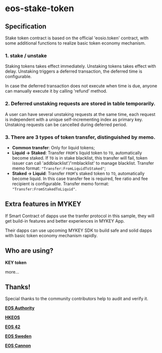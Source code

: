# eos-stake-token


## Specification

Stake token contract is based on the official 'eosio.token' contract, with some additional functions to realize basic token economy mechanism.

### 1. stake / unstake

   Staking tokens takes effect immediately. Unstaking tokens takes effect with delay. Unstaking triggers a deferred transaction, the deferred time is configurable.
   
   In case the deferred transaction does not execute when time is due, anyone can manually execute it by calling 'refund' method.
   
### 2. Deferred unstaking requests are stored in table temporarily. 
A user can have several unstaking requests at the same time, each request is independent with a unique self-incrementing index as primary key. Unstaking requests can be cancelled during deferred period.

### 3. There are 3 types of token transfer, distinguished by memo.

   - **Common transfer**: Only for liquid tokens;
   - **Liquid -> Staked**: Transfer `FROM`'s liquid token to `TO`, automatically become staked. If `TO` is in stake blacklist, this transfer will fail, token issuer can call 'addblacklist'/'rmblacklist' to manage blacklist. Transfer memo format: `"Transfer:FromLiquidToStaked"`;
   - **Staked -> Liquid**: Transfer `FROM`'s staked token to `TO`, automatically become liquid. In this case transfer fee is required, fee ratio and fee recipient is configurable. Transfer memo format: `"Transfer:FromStakedToLiquid"`.


## Extra features in MYKEY

If Smart Contract of dapps use the tranfer protocol in this sample, they will get build-in features and better experiences in MYKEY App. 

Their dapps can use upcoming MYKEY SDK to build safe and solid dapps with basic token economy mechanism rapidly.

## Who are using?

**KEY token**

more...

   
## Thanks!
 
Special thanks to the community contributors help to audit and verify it.
 
[**EOS Authority**](https://github.com/eosauthority)
 
[**HKEOS**](https://github.com/HKEOS)
 
[**EOS 42**](https://github.com/eos42)
 
[**EOS Sweden**](https://github.com/eosswedenorg)
 
[**EOS Cannon**](https://github.com/eoscannon)


 
 

